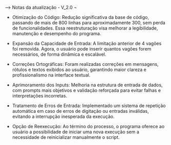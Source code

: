 --> Notas da atualização - V_2.0 ¬

* Otimização do Código:
Redução significativa da base de código, passando de mais de 800 linhas para aproximadamente 300, sem perda de funcionalidades. Essa reestruturação visa melhorar a legibilidade, manutenção e desempenho do programa.

* Expansão da Capacidade de Entrada:
A limitação anterior de 4 vagões foi removida. Agora, o usuário pode inserir quantos vagões forem necessários, de forma dinâmica e escalável.

* Correções Ortográficas:
Foram realizadas correções em mensagens, rótulos e textos exibidos ao usuário, garantindo maior clareza e profissionalismo na interface textual.

* Aprimoramento dos Inputs:
Melhoria na estrutura de entrada de dados, com prompts mais objetivos e validação reforçada para evitar falhas e interpretações incorretas.

* Tratamento de Erros de Entrada:
Implementado um sistema de repetição automática em caso de erros de digitação ou entradas inválidas, evitando a interrupção inesperada da execução.

* Opção de Reexecução:
Ao término do processo, o programa oferece ao usuário a possibilidade de iniciar uma nova execução sem a necessidade de reinicializar manualmente o script.